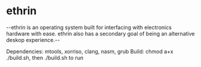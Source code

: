 # ethrin

--ethrin is an operating system built for interfacing with electronics hardware with ease. ethrin also has a secondary goal of being an alternative deskop experience.--

Dependencies: mtools, xorriso, clang, nasm, grub
Build: chmod a+x ./build.sh, then ./build.sh to run
